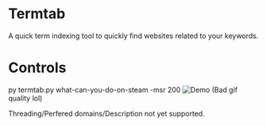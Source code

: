 # Termtab
 A quick term indexing tool to quickly find websites related to your keywords.

# Controls
 py termtab.py what-can-you-do-on-steam -msr 200
 ![Demo](https://aeroweb.netlify.app/packages/box/termtab.gif)
 (Bad gif quality lol)
 
 Threading/Perfered domains/Description not yet supported.
